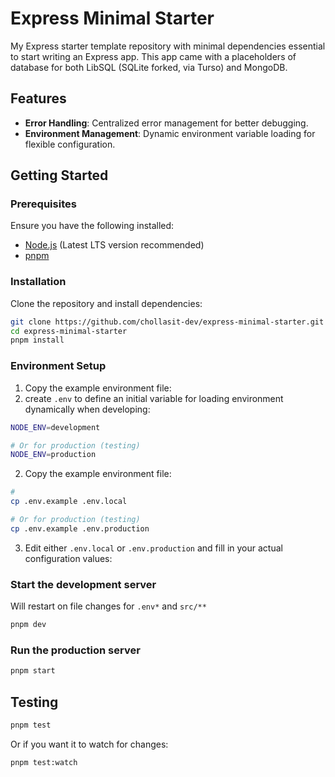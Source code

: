 # Express Minimal Starter

My Express starter template repository with minimal dependencies essential to
start writing an Express app. This app came with a placeholders of database for
both LibSQL (SQLite forked, via Turso) and MongoDB.

## Features

- **Error Handling**: Centralized error management for better debugging.
- **Environment Management**: Dynamic environment variable loading for flexible
  configuration.

## Getting Started

### Prerequisites

Ensure you have the following installed:

- [Node.js](https://nodejs.org/) (Latest LTS version recommended)
- [pnpm](https://pnpm.io/)

### Installation

Clone the repository and install dependencies:

```sh
git clone https://github.com/chollasit-dev/express-minimal-starter.git
cd express-minimal-starter
pnpm install
```

### Environment Setup

1. Copy the example environment file:
1. create `.env` to define an initial variable for loading environment
   dynamically when developing:

```sh
NODE_ENV=development

# Or for production (testing)
NODE_ENV=production
```

2. Copy the example environment file:

```sh
#
cp .env.example .env.local

# Or for production (testing)
cp .env.example .env.production
```

3. Edit either `.env.local` or `.env.production` and fill in your actual
   configuration values:

### Start the development server

Will restart on file changes for `.env*` and `src/**`

```sh
pnpm dev
```

### Run the production server

```sh
pnpm start
```

## Testing

```sh
pnpm test
```

Or if you want it to watch for changes:

```sh
pnpm test:watch
```
